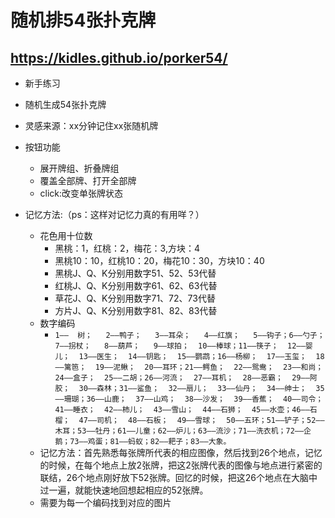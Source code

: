 # 随机排54张扑克牌

## https://kidles.github.io/porker54/

- 新手练习
- 随机生成54张扑克牌
- 灵感来源：xx分钟记住xx张随机牌
  
- 按钮功能
  - 展开牌组、折叠牌组
  - 覆盖全部牌、打开全部牌
  - click:改变单张牌状态

- 记忆方法:（ps：这样对记忆力真的有用咩？）
  - 花色用十位数
    - 黑桃：1，红桃：2，梅花：3,方块：4
    - 黑桃10：10，红桃10：20，梅花10：30，方块10：40
    - 黑桃J、Q、K分别用数字51、52、53代替
    - 红桃J、Q、K分别用数字61、62、63代替
    - 草花J、Q、K分别用数字71、72、73代替
    - 方片J、Q、K分别用数字81、82、83代替
  - 数字编码
      - `1——  树；   2——鸭子；   3——耳朵；   4——红旗；   5——钩子；6——勺子；   7——拐杖；   8——葫芦；   9——球拍；  10——棒球；11——筷子；  12——婴儿；  13——医生；  14——钥匙；  15——鹦鹉；16——杨柳；  17——玉玺；  18——篱笆；  19——泥鳅；  20——耳环；21——鳄鱼；  22——鸳鸯；  23——和尚；  24——盒子；  25——二胡；26——河流；  27——耳机；  28——恶霸；  29——阿胶；  30——森林；31——鲨鱼；  32——扇儿；  33——仙丹；  34——绅士；  35——珊瑚；36——山鹿；  37——山鸡；  38——沙发；  39——香蕉；  40——司令；41——睡衣；  42——柿儿；  43——雪山；  44——石狮；  45——水壶；46——石榴；  47——司机；  48——石板；  49——雪球；  50——五环；51——铲子；52——木耳；53——牡丹；61——儿童；62——炉儿；63——流沙；71——洗衣机；72——企鹅；73——鸡蛋；81——蚂蚁；82——耙子；83——大象。`
  - 记忆方法：首先熟悉每张牌所代表的相应图像，然后找到26个地点，记忆的时候，在每个地点上放2张牌，把这2张牌代表的图像与地点进行紧密的联结，26个地点刚好放下52张牌。回忆的时候，把这26个地点在大脑中过一遍，就能快速地回想起相应的52张牌。
  - 需要为每一个编码找到对应的图片
